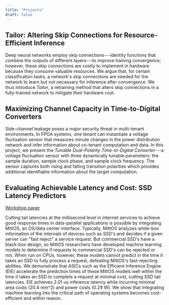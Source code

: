 ```yaml
---
title: "Projects"
draft: false
---
```


## Tailor: Altering Skip Connections for Resource-Efficient Inference
Deep neural networks employ skip connections---identity functions that combine the outputs of different layers---to improve training convergence; however, these skip connections are costly to implement in hardware because they consume valuable resources. 
We argue that, for certain classification tasks, a network's skip connections are needed for the network to learn but not necessary for inference after convergence. We thus introduce *Tailor*, a retraining method that alters skip connections in a fully-trained network to mitigate their hardware cost.

## Maximizing Channel Capacity in Time-to-Digital Converters
Side-channel leakage poses a major security threat in multi-tenant environments. In FPGA systems, one tenant can instantiate a voltage fluctuation sensor that measures minute changes in the power distribution network and infer information about co-tenant computation and data. In this project, we present the *Tunable Dual-Polarity Time-to-Digital Converter*---a voltage fluctuation sensor with three dynamically tunable parameters: the sample duration, sample clock phase, and sample clock frequency. The sensor captures both rising and falling transition polarities which provides additional identifiable information about the target computation.

## Evaluating Achievable Latency and Cost: SSD Latency Predictors
[Workshop paper][1]

Cutting tail latencies at the millisecond level in internet services to achieve good response times in data-parallel applications is possible by integrating MittOS, an OS/data center interface. Typically, MittOS analyzes white-box information of the internals of devices such as SSD's and decides if a given server can "fast reject" a service request. But commercial SSD's have a black-box design, so MittOS researchers have developed machine learning models to determine if requests to commercial SSD's can be rejected or not. When run on CPUs, however, these models cannot predict in the time it takes an SSD to fully process a request, defeating MittOS's fast-rejecting abilities. We demonstrate that ASICs such as the Efficient Inference Engine (EIE) accelerate the prediction times of these MittOS models well within the time it takes an SSD to complete a request at minimal cost, cutting SSD tail latencies. EIE achieves 2.01 us inference latency while incurring minimal area costs (20.4 mm^2) and power costs (0.29 W). We show that integrating machine learning into the critical path of operating systems becomes cost-efficient and within reason.

[1]: /accml_2020.pdf
[2]: https://arxiv.org/abs/1912.13179